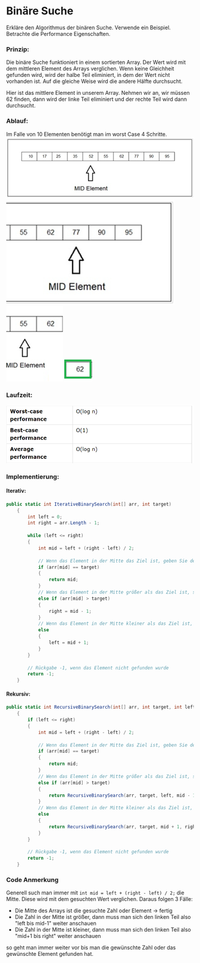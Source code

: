 # Binäre Suche

Erkläre den Algorithmus der binären Suche. Verwende ein Beispiel. Betrachte die Performance Eigenschaften.

### Prinzip:
Die binäre Suche funktioniert in einem sortierten Array. Der Wert wird mit dem mittleren Element des Arrays verglichen. Wenn keine Gleichheit gefunden wird, wird der halbe Teil eliminiert, in dem der Wert nicht vorhanden ist. Auf die gleiche Weise wird die andere Hälfte durchsucht.

Hier ist das mittlere Element in unserem Array. Nehmen wir an, wir müssen 62 finden, dann wird der linke Teil eliminiert und der rechte Teil wird dann durchsucht.

### Ablauf:
Im Falle von 10 Elementen benötigt man im worst Case 4 Schritte.
![Step 1](./img/binarySearch1.png)
![Step 2](./img/binarySearch2.png)
![Step 3](./img/binarySearch3.png)
![Step 4](./img/binarySearch4.png)

### Laufzeit:
![Laufzeit Tablle](./img/binarySearchO.png)

### Implementierung:
#### Iterativ:
```c#
public static int IterativeBinarySearch(int[] arr, int target)
    {
        int left = 0;
        int right = arr.Length - 1;

        while (left <= right)
        {
            int mid = left + (right - left) / 2;

            // Wenn das Element in der Mitte das Ziel ist, geben Sie den Index zurück
            if (arr[mid] == target)
            {
                return mid;
            }
            // Wenn das Element in der Mitte größer als das Ziel ist, suchen Sie im linken Teil weiter
            else if (arr[mid] > target)
            {
                right = mid - 1;
            }
            // Wenn das Element in der Mitte kleiner als das Ziel ist, suchen Sie im rechten Teil weiter
            else
            {
                left = mid + 1;
            }
        }

        // Rückgabe -1, wenn das Element nicht gefunden wurde
        return -1;
    }

```

#### Rekursiv:
```c#
public static int RecursiveBinarySearch(int[] arr, int target, int left, int right)
    {
        if (left <= right)
        {
            int mid = left + (right - left) / 2;

            // Wenn das Element in der Mitte das Ziel ist, geben Sie den Index zurück
            if (arr[mid] == target)
            {
                return mid;
            }
            // Wenn das Element in der Mitte größer als das Ziel ist, suchen Sie im linken Teil weiter
            else if (arr[mid] > target)
            {
                return RecursiveBinarySearch(arr, target, left, mid - 1);
            }
            // Wenn das Element in der Mitte kleiner als das Ziel ist, suchen Sie im rechten Teil weiter
            else
            {
                return RecursiveBinarySearch(arr, target, mid + 1, right);
            }
        }

        // Rückgabe -1, wenn das Element nicht gefunden wurde
        return -1;
    }
```

### Code Anmerkung
Generell such man immer mit ```int mid = left + (right - left) / 2;``` die Mitte. Diese wird mit dem gesuchten Wert verglichen. Daraus folgen 3 Fälle:

- Die Mitte des Arrays ist die gesuchte Zahl oder Element -> fertig
- Die Zahl in der Mitte ist größer, dann muss man sich den linken Teil also "left bis mid-1" weiter anschauen
- Die Zahl in der Mitte ist kleiner, dann muss man sich den linken Teil also "mid+1 bis right" weiter anschauen

so geht man immer weiter vor bis man die gewünschte Zahl oder das gewünschte Element gefunden hat.